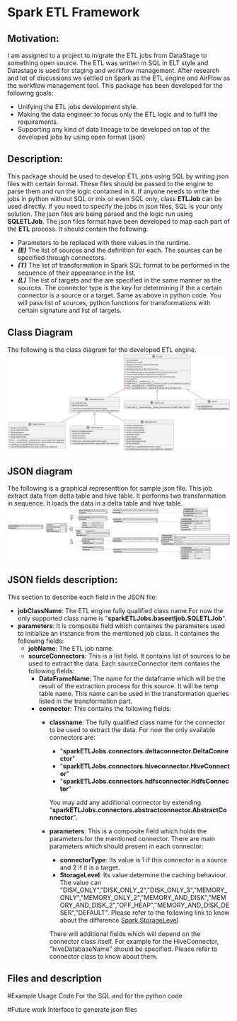 
# Spark ETL Framework

## Motivation:
I am assigned to a project to migrate the ETL jobs from DataStage to something open source.
The ETL was written in SQL in ELT style and Datastage is used for staging and workflow management.
After research and lot of discussions we settled on Spark as the ETL engine and AirFlow as the workflow
management tool. 
This package has been developed for the following goals:
- Unifying the ETL jobs development style.
- Making the data engineer to focus only the ETL logic and to fulfil the requirements. 
- Supporting any kind of data lineage to be developed on top of the developed jobs by using open format (json)

## Description:
This package should be used to develop ETL jobs using SQL by writing json files with certain format.
These files should be passed to the engine to parse them and run the logic contained in it.
If anyone needs to write the jobs in python without SQL or mix or even SQL only, class **ETLJob** can be used directly.
If you need to specify the jobs in json files, SQL is your only solution. The json files are being parsed and the logic run using **SQLETLJob**.
The json files format have been developed to map each part of the **ETL** process.
It should contain the following:
- Parameters to be replaced with there values in the runtime.
- ***(E)*** The list of sources and the definition for each. The sources can be specified through connectors.
- ***(T)*** The list of transformation in Spark SQL format to be performed in the sequence of their appearance in the list.
- ***(L)*** The list of targets and the are specified in the same manner as the sources. The connector type is the key for determining if the a certain connector is a source or a target.
Same as above in python code. You will pass list of sources, python functions for transformations with certain signature and list of targets.

## Class Diagram
The following is the class diagram for the developed ETL engine.
![ETL Engine](diagrams/sparkETL.png)
## JSON diagram 
The following is a graphical representtion for sample json file. This job extract data
from delta table and hive table. It performs two transformation in sequence. It loads the data
in a delta table and hive table.
![JSON sample](diagrams/jsonfilesample.png)

## JSON fields description:
This section to describe each field in the JSON file:
- **jobClassName**: The ETL engine fully qualified class name.For now the only supported class name is "**sparkETLJobs.baseetljob.SQLETLJob**". 
- **parameters**: It is composite field which containes the parameters used to initialize an instance from the mentioned job class.
  It containes the following fields: 
  - **jobName**: The ETL job name.
  - **sourceConnectors**: This is a list field. It contains list of sources to be used to extract the data.
    Each sourceConnector item contains the following fields:
    - **DataFrameName**: The name for the dataframe which will be the result of the extraction process for this source. It will be temp table name. 
      This name can be used in the transformation queries listed in the transformation part.
    - **connector**: This contains the following fields:
      - **classname**: The fully qualified class name for the connector to be used to extract the data.
        For now the only available connectors are:
        - "**sparkETLJobs.connectors.deltaconnector.DeltaConnector**"
        - "**sparkETLJobs.connectors.hiveconnector.HiveConnector**"
        - "**sparkETLJobs.connectors.hdfsconnector.HdfsConnector**"
        
        You may add any additional connector by extending "**sparkETLJobs.connectors.abstractconnector.AbstractConnector**".
      - **parameters**: This is a composite field which holds the parameters for the mentioned connector.
        There are main parameters which should present in each connector:
        - **connectorType**: Its value is 1 if this connector is a source and 2 if it is a target.
        - **StorageLevel**: Its value determine the caching behaviour. The value can "DISK_ONLY","DISK_ONLY_2","DISK_ONLY_3","MEMORY_ONLY","MEMORY_ONLY_2","MEMORY_AND_DISK","MEMORY_AND_DISK_2","OFF_HEAP","MEMORY_AND_DISK_DESER","DEFAULT".
          Please refer to the following link to know about the difference [Spark StorageLevel](https://spark.apache.org/docs/3.1.2/api/python/reference/api/pyspark.StorageLevel.html?highlight=storagelevel)
        
        There will additional fields which will depend on the connector class itself.
        For example for the HiveConnector, "hiveDatabaseName" should be specified. Please refer to connector class to know about them.
    



## Files and description


#Example Usage Code
For the SQL and for the python code

#Future work
Interface to generate json files

